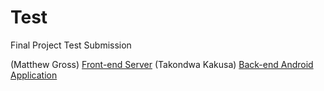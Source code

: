# Test
Final Project Test Submission

(Matthew Gross) [Front-end Server](https://github.com/ldev-r3-t4/Test/tree/master/Front-end-Tests)
(Takondwa Kakusa) [Back-end Android Application](https://github.com/tkakusa/AndroidBackground/tree/master)
